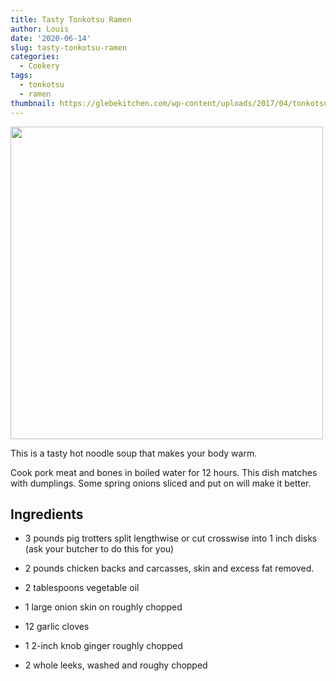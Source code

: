 ```yaml
---
title: Tasty Tonkotsu Ramen
author: Louis
date: '2020-06-14'
slug: tasty-tonkotsu-ramen
categories:
  - Cookery
tags:
  - tonkotsu
  - ramen
thumbnail: https://glebekitchen.com/wp-content/uploads/2017/04/tonkotsuramenfront.jpg
---
```


<img src="https://glebekitchen.com/wp-content/uploads/2017/04/tonkotsuramenfront.jpg" width="500" align="center" />

<!---
![](https://glebekitchen.com/wp-content/uploads/2017/04/tonkotsuramenfront.jpg)
--->

This is a tasty hot noodle soup that makes your body warm.

Cook pork meat and bones in boiled water for 12 hours. This dish matches with dumplings. Some spring onions sliced and put on will make it better.

## Ingredients

* 3 pounds pig trotters split lengthwise or cut crosswise into 1 inch disks (ask your butcher to do this for you)

* 2 pounds chicken backs and carcasses, skin and excess fat removed.

* 2 tablespoons vegetable oil

* 1 large onion skin on roughly chopped

* 12 garlic cloves

* 1 2-inch knob ginger roughly chopped

* 2 whole leeks, washed and roughy chopped

<br>
<br>